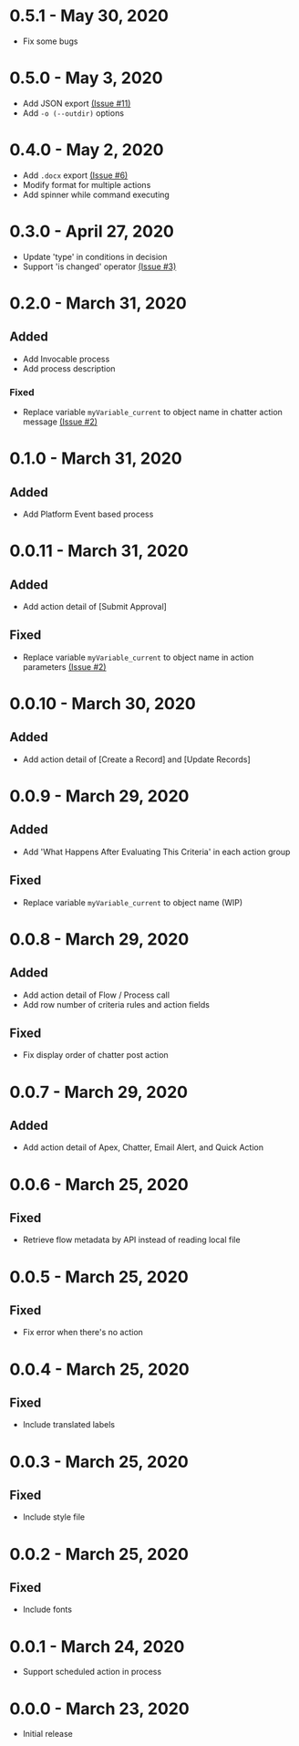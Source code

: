 # 0.5.1 - May 30, 2020

-   Fix some bugs

# 0.5.0 - May 3, 2020

-   Add JSON export [(Issue #11)](https://github.com/shunkosa/sfdx-flowdoc-plugin/issues/22)
-   Add `-o (--outdir)` options

# 0.4.0 - May 2, 2020

-   Add `.docx` export [(Issue #6)](https://github.com/shunkosa/sfdx-flowdoc-plugin/issues/6)
-   Modify format for multiple actions
-   Add spinner while command executing

# 0.3.0 - April 27, 2020

-   Update 'type' in conditions in decision
-   Support 'is changed' operator [(Issue #3)](https://github.com/shunkosa/sfdx-flowdoc-plugin/issues/3)

# 0.2.0 - March 31, 2020

## Added

-   Add Invocable process
-   Add process description

### Fixed

-   Replace variable `myVariable_current` to object name in chatter action message [(Issue #2)](https://github.com/shunkosa/sfdx-flowdoc-plugin/issues/2)

# 0.1.0 - March 31, 2020

## Added

-   Add Platform Event based process

# 0.0.11 - March 31, 2020

## Added

-   Add action detail of [Submit Approval]

## Fixed

-   Replace variable `myVariable_current` to object name in action parameters [(Issue #2)](https://github.com/shunkosa/sfdx-flowdoc-plugin/issues/2)

# 0.0.10 - March 30, 2020

## Added

-   Add action detail of [Create a Record] and [Update Records]

# 0.0.9 - March 29, 2020

## Added

-   Add 'What Happens After Evaluating This Criteria' in each action group

## Fixed

-   Replace variable `myVariable_current` to object name (WIP)

# 0.0.8 - March 29, 2020

## Added

-   Add action detail of Flow / Process call
-   Add row number of criteria rules and action fields

## Fixed

-   Fix display order of chatter post action

# 0.0.7 - March 29, 2020

## Added

-   Add action detail of Apex, Chatter, Email Alert, and Quick Action

# 0.0.6 - March 25, 2020

## Fixed

-   Retrieve flow metadata by API instead of reading local file

# 0.0.5 - March 25, 2020

## Fixed

-   Fix error when there's no action

# 0.0.4 - March 25, 2020

## Fixed

-   Include translated labels

# 0.0.3 - March 25, 2020

## Fixed

-   Include style file

# 0.0.2 - March 25, 2020

## Fixed

-   Include fonts

# 0.0.1 - March 24, 2020

-   Support scheduled action in process

# 0.0.0 - March 23, 2020

-   Initial release

